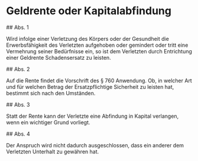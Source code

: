 # Geldrente oder Kapitalabfindung



\#\# Abs. 1

 Wird infolge einer Verletzung des Körpers oder der Gesundheit die Erwerbsfähigkeit des Verletzten aufgehoben oder gemindert oder tritt eine Vermehrung seiner Bedürfnisse ein, so ist dem Verletzten durch Entrichtung einer Geldrente Schadensersatz zu leisten.

\#\# Abs. 2

 Auf die Rente findet die Vorschrift des § 760 Anwendung. Ob, in welcher Art und für welchen Betrag der Ersatzpflichtige Sicherheit zu leisten hat, bestimmt sich nach den Umständen.

\#\# Abs. 3

 Statt der Rente kann der Verletzte eine Abfindung in Kapital verlangen, wenn ein wichtiger Grund vorliegt.

\#\# Abs. 4

 Der Anspruch wird nicht dadurch ausgeschlossen, dass ein anderer dem Verletzten Unterhalt zu gewähren hat. 

